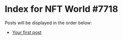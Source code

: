 # Index for NFT World #7718
Posts will be displayed in the order below:

- [Your first post](./001-first.md)

